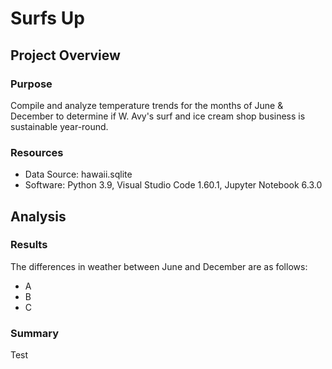 # Surfs Up

## Project Overview

### Purpose
Compile and analyze temperature trends for the months of June & December to determine if W. Avy's surf and ice cream shop business is sustainable year-round.

### Resources ###
- Data Source: hawaii.sqlite
- Software: Python 3.9, Visual Studio Code 1.60.1, Jupyter Notebook 6.3.0


## Analysis ##

### Results ###
The differences in weather between June and December are as follows:
- A
- B
- C


### Summary ###
Test

